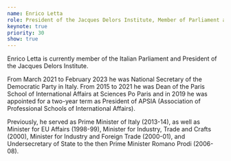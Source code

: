 ```yaml
---
name: Enrico Letta
role: President of the Jacques Delors Institute, Member of Parliament and former Prime Minister ofItaly
keynote: true
priority: 30
show: true
---
```


Enrico Letta is currently member of the Italian Parliament and President of the Jacques Delors Institute.

From March 2021 to February 2023 he was National Secretary of the Democratic Party in Italy. From 2015 to 2021 he was Dean of the Paris School of International Affairs at Sciences Po Paris and in 2019 he was appointed for a two-year term as President of APSIA (Association of Professional Schools of International Affairs).

Previously, he served as Prime Minister of Italy (2013-14), as well as Minister for EU Affairs (1998-99), Minister for Industry, Trade and Crafts (2000), Minister for Industry and Foreign Trade (2000-01), and Undersecretary of State to the then Prime Minister Romano Prodi (2006-08).
